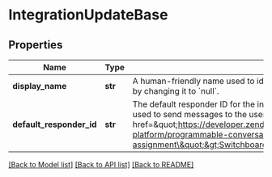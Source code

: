 # IntegrationUpdateBase

## Properties
Name | Type | Description | Notes
------------ | ------------- | ------------- | -------------
**display_name** | **str** | A human-friendly name used to identify the integration. &#x60;displayName&#x60; can be unset by changing it to &#x60;null&#x60;. | [optional] 
**default_responder_id** | **str** | The default responder ID for the integration. This is the ID of the responder that will be used to send messages to the user. For more information, refer to the &lt;a href&#x3D;\&quot;https://developer.zendesk.com/documentation/conversations/messaging-platform/programmable-conversations/switchboard/#default-integration-assignment\&quot;&gt;Switchboard guide&lt;/a&gt;.  | [optional] 

[[Back to Model list]](../README.md#documentation-for-models) [[Back to API list]](../README.md#documentation-for-api-endpoints) [[Back to README]](../README.md)


